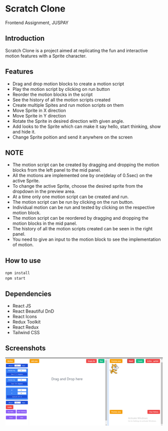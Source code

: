 # Scratch Clone

Frontend Assignment, JUSPAY

## Introduction

Scratch Clone is a project aimed at replicating the fun and interactive motion features with a Sprite character. 

## Features

- Drag and drop motion blocks to create a motion script
- Play the motion script by clicking on run button
- Reorder the motion blocks in the script
- See the history of all the motion scripts created
- Create multiple Spites and run motion scripts on them
- Move Sprite in X direction
- Move Sprite in Y direction
- Rotate the Sprite in desired direction with given angle.
- Add looks to the Sprite which can make it say hello, start thinking, show and hide it.
- Change Sprite poition and send it anywhere on the screen

## NOTE

- The motion script can be created by dragging and dropping the motion blocks from the left panel to the mid panel.
- All the motions are implemented one by one(delay of 0.5sec) on the active Sprite.
- To change the active Sprite, choose the desired sprite from the dropdown in the preview area.
- At a time only one motion script can be created and run.
- The motion script can be run by clicking on the run button.
- Individual motion can be run and tested by clicking on the respective motion block.
- The motion script can be reordered by dragging and dropping the motion blocks in the mid panel.
- The history of all the motion scripts created can be seen in the right panel.
- You need to give an input to the motion block to see the implementation of motion.

## How to use

`npm install`
<br>
`npm start`

## Dependencies

- React JS
- React Beautiful DnD
- React Icons
- Redux Toolkit
- React Redux
- Tailwind CSS

## Screenshots

![Screenshot 1](Output.png)

